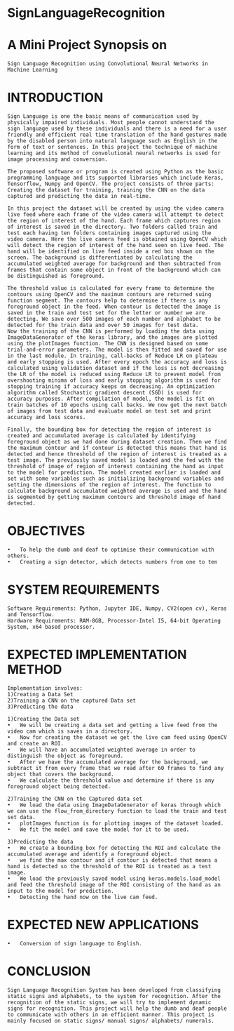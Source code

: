 # SignLanguageRecognition
# A Mini Project Synopsis on 
    Sign Language Recognition using Convolutional Neural Networks in Machine Learning

# INTRODUCTION
    Sign Language is one the basic means of communication used by physically impaired individuals. Most people cannot understand the sign language used by these individuals and there is a need for a user friendly and efficient real time translation of the hand gestures made by the disabled person into natural language such as English in the form of text or sentences. In this project the technique of machine learning and its method of convolutional neural networks is used for image processing and conversion.

    The proposed software or program is created using Python as the basic programming language and its supported libraries which include Keras, Tensorflow, Numpy and OpenCV. The project consists of three parts: Creating the dataset for training, training the CNN on the data captured and predicting the data in real-time. 

    In this project the dataset will be created by using the video camera live feed where each frame of the video camera will attempt to detect the region of interest of the hand. Each frame which captures region of interest is saved in the directory. Two folders called train and test each having ten folders containing images captured using the video camera. Here the live camera feed is obtained using OpenCV which will detect the region of interest of the hand seen on live feed. The hand will be identified on live feed inside a red box shown on the screen. The background is differentiated by calculating the accumulated weighted average for background and then subtracted from frames that contain some object in front of the background which can be distinguished as foreground.

    The threshold value is calculated for every frame to determine the contours using OpenCV and the maximum contours are returned suing function segment. The contours help to determine if there is any foreground object in the feed. When contour is detected the image is saved in the train and test set for the letter or number we are detecting. We save over 500 images of each number and alphabet to be detected for the train data and over 50 images for test data.
    Now the training of the CNN is performed by loading the data using ImageDataGenerator of the keras library, and the images are plotted using the plotImages function. The CNN is designed based on some trial-and-error parameters. The model is then fitted and saved for use in the last module. In training, call-backs of Reduce LR on plateau and early stopping is used. After every epoch the accuracy and loss is calculated using validation dataset and if the loss is not decreasing the LR of the model is reduced using Reduce LR to prevent model from overshooting minima of loss and early stopping algorithm is used for stopping training if accuracy keeps on decreasing. An optimization algorithm called Stochastic gradient descent (SGD) is used for accuracy purposes. After compilation of model, the model is fit on train batches of 10 epochs using call backs. We now get the next batch of images from test data and evaluate model on test set and print accuracy and loss scores.

    Finally, the bounding box for detecting the region of interest is created and accumulated average is calculated by identifying foreground object as we had done during dataset creation. Then we find the maximum contour and if contour is detected this means that hand is detected and hence threshold of the region of interest is treated as a test image. The previously saved model is loaded and the fed with the threshold of image of region of interest containing the hand as input to the model for prediction. The model created earlier is loaded and set with some variables such as initializing background variables and setting the dimensions of the region of interest. The function to calculate background accumulated weighted average is used and the hand is segmented by getting maximum contours and threshold image of hand detected.

# OBJECTIVES
    •	To help the dumb and deaf to optimise their communication with others.
    •	Creating a sign detector, which detects numbers from one to ten

# SYSTEM REQUIREMENTS
    Software Requirements: Python, Jupyter IDE, Numpy, CV2(open cv), Keras and Tensorflow.
    Hardware Requirements: RAM-8GB, Processor-Intel I5, 64-bit Operating System, x64 based processor.	
 
# EXPECTED IMPLEMENTATION METHOD
    Implementation involves:
    1)Creating a Data Set
    2)Training a CNN on the captured Data set
    3)Predicting the data

    1)Creating the Data set
    •	We will be creating a data set and getting a live feed from the video cam which is saves in a directory.
    •	Now for creating the dataset we get the live cam feed using OpenCV and create an ROI.
    •	We will have an accumulated weighted average in order to distinguish the object as foreground.
    •	After we have the accumulated average for the background, we subtract it from every frame that we read after 60 frames to find any object that covers the background.
    •	We calculate the threshold value and determine if there is any foreground object being detected.

    2)Training the CNN on the Captured data set
    •	We load the data using ImageDataGenerator of keras through which we can use the flow_from_directory function to load the train and test set data.
    •	plotImages function is for plotting images of the dataset loaded.
    •	We fit the model and save the model for it to be used.

    3)Predicting the data
    •	We create a bounding box for detecting the ROI and calculate the accumulated average and identify a foreground object.
    •	we find the max contour and if contour is detected that means a hand is detected so the threshold of the ROI is treated as a test image.
    •	We load the previously saved model using keras.models.load_model and feed the threshold image of the ROI consisting of the hand as an input to the model for prediction.
    •	Detecting the hand now on the live cam feed.

# EXPECTED NEW APPLICATIONS
    •	Conversion of sign language to English.

# CONCLUSION	
    Sign Language Recognition System has been developed from classifying static signs and alphabets, to the system for recognition. After the recognition of the static signs, we will try to implement dynamic signs for recognition. This project will help the dumb and deaf people to communicate with others in an efficient manner. This project is mainly focused on static signs/ manual signs/ alphabets/ numerals.
